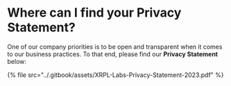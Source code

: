 # Where can I find your Privacy Statement?

One of our company priorities is to be open and transparent when it comes to our business practices. To that end, please find our **Privacy Statement** below:

{% file src="../.gitbook/assets/XRPL-Labs-Privacy-Statement-2023.pdf" %}
